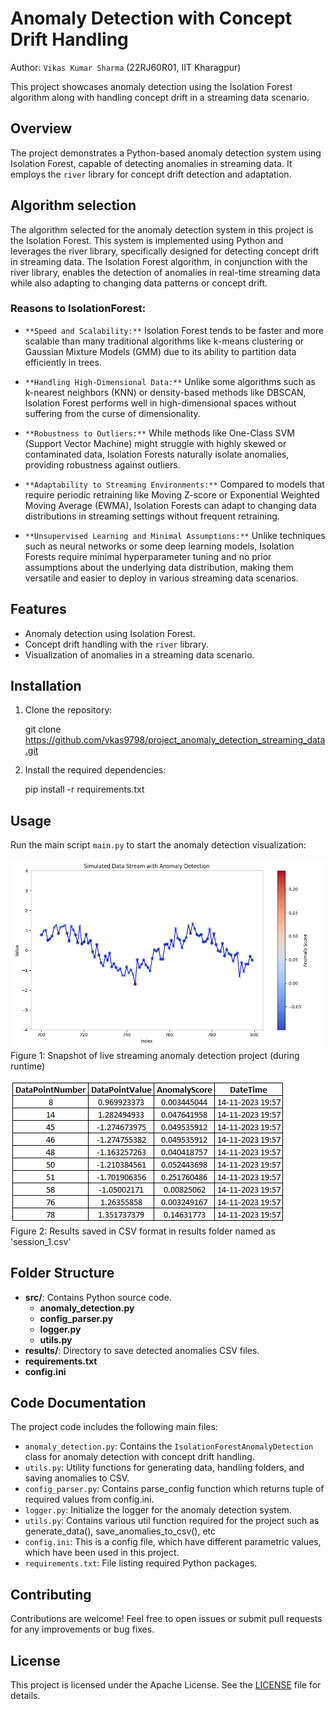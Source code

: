# Anomaly Detection with Concept Drift Handling

Author: `Vikas Kumar Sharma` (22RJ60R01, IIT Kharagpur)

This project showcases anomaly detection using the Isolation Forest algorithm along with handling concept drift in a streaming data scenario.

## Overview

The project demonstrates a Python-based anomaly detection system using Isolation Forest, capable of detecting anomalies in streaming data. It employs the `river` library for concept drift detection and adaptation.

## Algorithm selection

The algorithm selected for the anomaly detection system in this project is the Isolation Forest. This system is implemented using Python and leverages the river library, specifically designed for detecting concept drift in streaming data. The Isolation Forest algorithm, in conjunction with the river library, enables the detection of anomalies in real-time streaming data while also adapting to changing data patterns or concept drift.

### Reasons to IsolationForest:

- `**Speed and Scalability:**` Isolation Forest tends to be faster and more scalable than many traditional algorithms like k-means clustering or Gaussian Mixture Models (GMM) due to its ability to partition data efficiently in trees.

- `**Handling High-Dimensional Data:**` Unlike some algorithms such as k-nearest neighbors (KNN) or density-based methods like DBSCAN, Isolation Forest performs well in high-dimensional spaces without suffering from the curse of dimensionality.

- `**Robustness to Outliers:**` While methods like One-Class SVM (Support Vector Machine) might struggle with highly skewed or contaminated data, Isolation Forests naturally isolate anomalies, providing robustness against outliers.

- `**Adaptability to Streaming Environments:**` Compared to models that require periodic retraining like Moving Z-score or Exponential Weighted Moving Average (EWMA), Isolation Forests can adapt to changing data distributions in streaming settings without frequent retraining.

- `**Unsupervised Learning and Minimal Assumptions:**` Unlike techniques such as neural networks or some deep learning models, Isolation Forests require minimal hyperparameter tuning and no prior assumptions about the underlying data distribution, making them versatile and easier to deploy in various streaming data scenarios.

## Features

- Anomaly detection using Isolation Forest.
- Concept drift handling with the `river` library.
- Visualization of anomalies in a streaming data scenario.

## Installation

1. Clone the repository:

    git clone https://github.com/vkas9798/project_anomaly_detection_streaming_data.git


2. Install the required dependencies:

    pip install -r requirements.txt


## Usage

Run the main script `main.py` to start the anomaly detection visualization:

![snapshot](Figure_1.png)
Figure 1: Snapshot of live streaming anomaly detection project (during runtime)

![snapshot](Figure_2.png)
<br>Figure 2: Results saved in CSV format in results folder named as 'session_1.csv'


## Folder Structure

- **src/**: Contains Python source code.
    - **anomaly_detection.py**
    - **config_parser.py**
    - **logger.py**
    - **utils.py**
- **results/**: Directory to save detected anomalies CSV files.
- **requirements.txt**
- **config.ini**

## Code Documentation

The project code includes the following main files:

- `anomaly_detection.py`: Contains the `IsolationForestAnomalyDetection` class for anomaly detection with concept drift handling.
- `utils.py`: Utility functions for generating data, handling folders, and saving anomalies to CSV.
- `config_parser.py`: Contains parse_config function which returns tuple of required values from config.ini.
- `logger.py`: Initialize the logger for the anomaly detection system.
- `utils.py`: Contains various util function required for the project such as generate_data(), save_anomalies_to_csv(), etc
- `config.ini`: This is a config file, which have different parametric values, which have been used in this project.
- `requirements.txt`: File listing required Python packages.

## Contributing

Contributions are welcome! Feel free to open issues or submit pull requests for any improvements or bug fixes.

## License

This project is licensed under the Apache License. See the [LICENSE](./LICENSE) file for details.